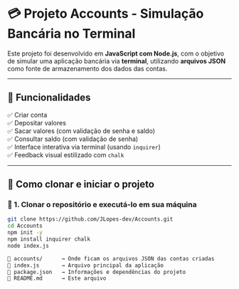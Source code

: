 

# 💳 Projeto Accounts - Simulação Bancária no Terminal

Este projeto foi desenvolvido em **JavaScript com Node.js**, com o objetivo de simular uma aplicação bancária via **terminal**, utilizando **arquivos JSON** como fonte de armazenamento dos dados das contas.

---

## 📁 Funcionalidades

✅ Criar conta  
✅ Depositar valores  
✅ Sacar valores (com validação de senha e saldo)  
✅ Consultar saldo (com validação de senha)  
✅ Interface interativa via terminal (usando `inquirer`)  
✅ Feedback visual estilizado com `chalk`  

---

## 🚀 Como clonar e iniciar o projeto

### 📍 1. Clonar o repositório e executá-lo em sua máquina

```bash
git clone https://github.com/JLopes-dev/Accounts.git
cd Accounts
npm init -y
npm install inquirer chalk
node index.js

📁 accounts/      → Onde ficam os arquivos JSON das contas criadas
📄 index.js       → Arquivo principal da aplicação
📄 package.json   → Informações e dependências do projeto
📄 README.md      → Este arquivo
